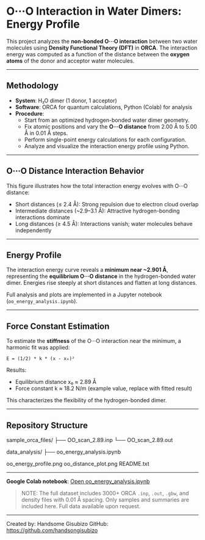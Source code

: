 # O···O Interaction in Water Dimers: Energy Profile

This project analyzes the **non-bonded O···O interaction** between two water molecules using **Density Functional Theory (DFT)** in **ORCA**. The interaction energy was computed as a function of the distance between the **oxygen atoms** of the donor and acceptor water molecules.

---

## Methodology

- **System**: H₂O dimer (1 donor, 1 acceptor)
- **Software**: ORCA for quantum calculations, Python (Colab) for analysis
- **Procedure**:
  - Start from an optimized hydrogen-bonded water dimer geometry.
  - Fix atomic positions and vary the **O···O distance** from 2.00 Å to 5.00 Å in 0.01 Å steps.
  - Perform single-point energy calculations for each configuration.
  - Analyze and visualize the interaction energy profile using Python.

---

## O···O Distance Interaction Behavior

This figure illustrates how the total interaction energy evolves with O···O distance:

- Short distances (≤ 2.4 Å): Strong repulsion due to electron cloud overlap
- Intermediate distances (~2.9–3.1 Å): Attractive hydrogen-bonding interactions dominate
- Long distances (≥ 4.5 Å): Interactions vanish; water molecules behave independently

---

## Energy Profile

The interaction energy curve reveals a **minimum near ~2.901 Å**, representing the **equilibrium O···O distance** in the hydrogen-bonded water dimer. Energies rise steeply at short distances and flatten at long distances.

Full analysis and plots are implemented in a Jupyter notebook (`oo_energy_analysis.ipynb`).

---

## Force Constant Estimation

To estimate the **stiffness** of the O···O interaction near the minimum, a harmonic fit was applied:

    E = (1/2) * k * (x - x₀)²

Results:
- Equilibrium distance x₀ ≈ 2.89 Å
- Force constant k ≈ 18.2 N/m  (example value, replace with fitted result)

This characterizes the flexibility of the hydrogen-bonded dimer.

---

## Repository Structure

sample_orca_files/
    ├── OO_scan_2.89.inp
    └── OO_scan_2.89.out

data_analysis/
    ├── oo_energy_analysis.ipynb

oo_energy_profile.png
oo_distance_plot.png
README.txt

---

**Google Colab notebook**: [Open oo_energy_analysis.ipynb](./oo_energy_analysis.ipynb)

> NOTE: The full dataset includes 3000+ ORCA `.inp`, `.out`, `.gbw`, and density files with 0.01 Å spacing. Only samples and summaries are included here. Full data available upon request.

---

Created by: Handsome Gisubizo
GitHub: https://github.com/handsongisubizo

